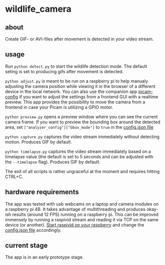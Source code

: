 # wildlife_camera

## about

Create GIF- or AVI-files after movement is detected in your video stream. 

## usage

Run `python detect.py` to start the wildlife detection mode. The default seting is set to producing gifs after movement is detected.

`python adjust.py` is meant to be run on a raspberry pi to help manualy adjusting the camera position while viewing it in the browser of a different device in the local network. 
You can also use the companion app [picam-config](https://github.com/maxupravitelev/picam-config) if you want to adjust the settings from a frontend GUI with a realtime preview. This app provides the possibility to move the camera from a frontend in case your Picam is utilizing a GPIO motor.

`python preview.py` opens a preview window where you can see the current camera frame. If you want to preview the bounding box around the detected area, set `["analyzer_config"]["bbox_mode"]` to `true` in the [config.json file](https://github.com/maxupravitelev/wildlife_detection/tree/main/config)

`python capture.py` captures the video stream immediately without detecting motion. Produces GIF by default.

`python timelapse.py` captures the video stream immediately based on a timelapse value (the default is set to 5 seconds and can be adjusted with the `--timelapse` flag). Produces GIF by default.

The exit of all scripts is rather ungraceful at the moment and requires hitting CTRL+C.

## hardware requirements

The app was tested with usb webcams on a laptop and camera modules on a raspberry pi 4B. It takes advantage of multithreading and produces okay-ish results (around 12 FPS) running on a raspberry pi. This can be improved immensely by running a raspivid stream and reading it via TCP on the same device (or another). [Start raspivid on your raspberry](https://wiki.marcluerssen.de/index.php?title=Raspberry_Pi/Camera_streaming#direct_tcp_stream_with_netcat) and change the [config.json file](https://github.com/maxupravitelev/wildlife_detection/tree/main/config) accordingly.

## current stage

The app is in an early prototype stage.
